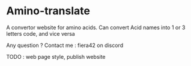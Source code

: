 # Amino-translate
A convertor website for amino acids. Can convert Acid names into 1 or 3 letters code, and vice versa

Any question ? Contact me : fiera42 on discord

TODO : web page style, publish website
